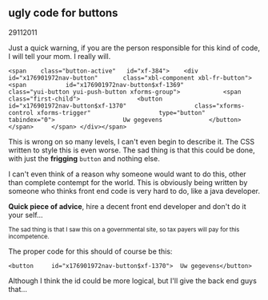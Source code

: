 <article><h1>ugly code for buttons</h1><time><span class="day">29</span><span class="month">11</span><span class="year">2011</span></time><p>Just a quick warning, if you are the person responsible for this kind of code, I will tell your mom. I really will.</p><pre><code>&#60;span 	class="button-active" 	id="xf-384"&#62;	&#60;div 		id="x176901972nav-button" 		class="xbl-component xbl-fr-button"&#62;		&#60;span 			id="x176901972nav-button$xf-1369" 			class="yui-button yui-push-button xforms-group"&#62;			&#60;span 				class="first-child"&#62;				&#60;button 					id="x176901972nav-button$xf-1370" 					class="xforms-control xforms-trigger" 					type="button" 					tabindex="0"&#62;					Uw gegevens				&#60;/button&#62;			&#60;/span&#62;		&#60;/span&#62;	&#60;/div&#62;&#60;/span&#62;</code></pre><p>This is wrong on so many levels, I can't even begin to describe it. The CSS written to style this is even worse. The sad thing is that this could be done, with just the <strong>frigging</strong> <code>button</code> and nothing else.</p><p>I can't even think of a reason why someone would want to do this, other than complete contempt for the world. This is obviously being written by someone who thinks front end code is very hard to do, like a java developer.</p><p><strong>Quick piece of advice</strong>, hire a decent front end developer and don't do it your self…</p><p><small>The sad thing is that I saw this on a governmental site, so tax payers will pay for this incompetence.</small></p><p>The proper code for this should of course be this:</p><pre><code>&#60;button 	id="x176901972nav-button$xf-1370"&#62;	Uw gegevens&#60;/button&#62;</code></pre><p data-twit="uglybuttons">Although I think the id could be more logical, but I'll give the back end guys that…</p></article>